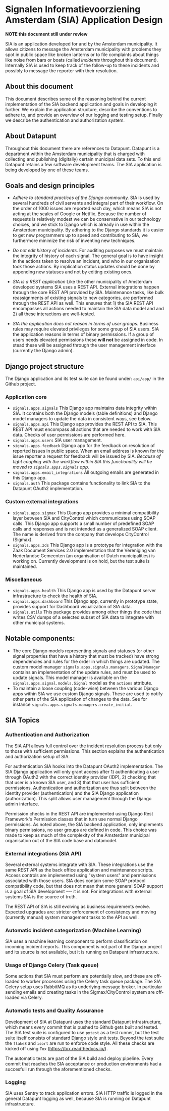 # Signalen Informatievoorziening Amsterdam (SIA) Application Design
**NOTE this document still under review**

SIA is an application developed for and by the Amsterdam municipality. It allows
citizens to message the Amsterdam municipality with problems they spot in public
space like broken lanterns or to file complaints about things like noise from 
bars or boats (called *incidents* throughout this document). Internally SIA is
used to keep track of the follow-up to these incidents and possibly to message
the reporter with their resolution.

## About this document
This document describes some of the reasoning behind the current implementation
of the SIA backend application and goals in developing it further. We explain
the application structure, describe the conventions to adhere to, and provide an
overview of our logging and testing setup. Finally we describe the
authentication and authorization system.


## About Datapunt
Throughout this document there are references to Datapunt. Datapunt is a
department within the Amsterdam municipality that is charged with collecting
and publishing (digitally) certain municipal data sets. To this end Datapunt
retains a few software development teams. The SIA application is being developed
by one of these teams.


## Goals and design principles

* *Adhere to standard practices of the Django community.* SIA is used by several
  hundreds of civil servants and integral part of their workflow. On the order of
  1000 issues are reported each day, which means SIA is not acting at the scales
  of Google or Netflix. Because the number of requests is relatively modest we
  can be conservative in our technology choices, and we stick to Django which is
  already in use within the Amsterdam municipality. By adhering to the Django
  standards it is easier to get new programmers up to speed and contributing to
  SIA, we furthermore minimize the risk of inventing new techniques.

* *Do not edit history of incidents.* For auditing purposes we must maintain the 
  integrity of history of each signal. The general goal is to have insight in
  the actions taken to resolve an incident, and who in our organisation took
  those actions. By implication status updates should be done by appending new
  statuses and not by editing existing ones.

* *SIA is a REST application* Like the other municipality of Amsterdam developed
  systems SIA uses a REST API. External integrations happen through the core
  REST API provided by SIA. Maintenance tasks, like bulk reassignments of
  existing signals to new categories, are performed through the REST API as
  well. This ensures that 1) the SIA REST API encompasses all actions needed to
  maintain the SIA data model and and 2) all these interactions are well-tested.

* *SIA the application does not reason in terms of user groups.* Business
  rules may require elevated privileges for some group of SIA users. SIA the
  application reasons in terms of binary permissions. If a group of users needs
  elevated permissions these **will not** be assigned in code. In stead these
  will be assigned through the user management interface (currently the Django
  admin).


## Django project structure
The Django application and its test suite can be found under: ```api/app/``` in
the Github project.

### Application core
* `signals.apps.signals` This Django app maintains data integrity within SIA. It
  contains both the Django models (table definitions) and Django model managers
  to update the data in consistent ways, see below.
* `signals.apps.api` This Django app provides the REST API to SIA. This REST
  API must encompass all actions that are needed to work with SIA data. Checks
  of user permissions are performed here. 
* `signals.apps.users` SIA user management.
* `signals.apps.feedback` Django app for the feedback on resolution of reported
  issues in public space. When an email address is known for the issue reporter
  a request for feedback will be issued by SIA. *Because of tight coupling with
  the workflow within SIA this functionality will be moved to
  `signals.apps.signals` app.*
* `signals.apps.email_integrations` All outgoing emails are generated in this
  Django app.
* `signals.auth` This package contains functionality to link SIA to the
  Datapunt OAuth2 implementation.

### Custom external integrations
* `signals.apps.sigmax` This Django app provides a minimal compatibility layer
  between SIA and CityControl which communicates using SOAP calls. This Django
  app supports a small number of predefined SOAP calls and responses and is not
  intended as a generalized SOAP client. The name is derived from the company
  that develops CityControl (Sigmax).
* `signals.apps.zds` This Django app is a prototype for integration with the
  Zaak Document Services 2.0 implementation that the Vereniging van Nederlandse
  Gemeenten (an organisation of Dutch municipalities) is working on. Currently
  development is on hold, but the test suite is maintained.

### Miscellaneous
* `signals.apps.health` This Django app is used by the Datapunt server
  infrastructure to check the health of SIA.
* `signals.apps.dashboard` This Django app, currently in prototype state,
  provides support for Dashboard visualization of SIA data.
* `signals.utils` This package provides among other things the code that writes
  CSV dumps of a selected subset of SIA data to integrate with other municipal
  systems.


## Notable components:
* The core Django models representing signals and statuses (or other signal
  properties that have a history that must be tracked) have strong dependencies
  and rules for the order in which things are updated. The custom model manager
  `signals.apps.signals.managers.SignalManager` contains an implementation of
  the update rules, and must be used to update signals. This model manager is
  available on the `signals.apps.signal.models.Signal` model as the `actions`
  attribute.
* To maintain a loose coupling (code-wise) between the various Django apps
  within SIA we use custom Django signals. These are used to notify other parts
  of the SIA application of changes to the data.
  See for instance `signals.apps.signals.managers.create_initial`.


## SIA Topics
### Authentication and Authorization
The SIA API allows full control over the incident resolution process but only
to those with sufficient permissions. This section explains the authentication
and authorization setup of SIA. 

For authentication SIA hooks into the Datapunt OAuth2 implementation. The SIA
Django application will only grant access after 1) authenticating a user through
OAuth2 with the correct identity provider (IDP), 2) checking that that user is a
known SIA user, and 3) that that user has sufficient permissions. Authentication
and authorization are thus split between the identity provider (authentication)
and the SIA Django application (authorization). This split allows user
management through the Django admin interface.

Permission checks in the REST API are implemented using Django Rest Framework's
Permission classes that in turn use normal Django permissions. As noted above,
the SIA backend application, only implements binary permissions, no user groups
are defined in code. This choice was made to keep as much of the complexity of
the Amsterdam municipal organisation out of the SIA code base and datamodel.

### External integrations (SIA API)
Several external systems integrate with SIA. These integrations use the same
REST API as the back office application and maintenance scripts. Access controls
are implemented using "system users" and permissions associated with those
users. SIA does contain some SOAP protocol compatibility code, but that does not
mean that more general SOAP support is a goal of SIA development --- it is not.
For integrations with external systems SIA is the source of truth.

The REST API of SIA is still evolving as business requirements evolve. Expected
upgrades are: stricter enforcement of consistency and moving (currently manual)
system management tasks to the API as well.

### Automatic incident categorization (Machine Learning)
SIA uses a machine learning component to perform classification on incoming
incident reports. This component is not part of the Django project and its
source is not available, but it is running on Datapunt infrastructure. 

### Usage of Django Celery (Task queue)
Some actions that SIA must perform are potentially slow, and these are off-loaded
to worker processes using the Celery task queue package. The SIA Celery setup 
uses RabbitMQ as its underlying message broker. In particular sending emails and
creating tasks in the Sigmax/CityControl system are off-loaded via Celery.

### Automatic tests and Quality Assurance
Development of SIA at Datapunt uses the standard Datapunt infrastructure, which
means every commit that is pushed to Github gets built and tested. The SIA test
suite is configured to use `pytest` as a test runner, but the test suite itself
consists of standard Django style unit tests. Beyond the test suite the `flake8`
and `isort` are run to enforce code style. All these checks are kicked off using
`Tox` (https://tox.readthedocs.io/). 

The automatic tests are part of the SIA build and deploy pipeline. Every commit
that reaches the SIA acceptance or production environments had a succesfull run
through the aforementioned checks.

### Logging
SIA uses Sentry to track application errors. SIA HTTP traffic is logged in the
general Datapunt logging as well, because SIA is running on Datapunt
infrastructure.




